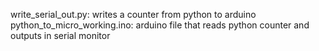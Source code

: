 write_serial_out.py: writes a counter from python to arduino
python_to_micro_working.ino: arduino file that reads python counter and outputs in serial monitor
